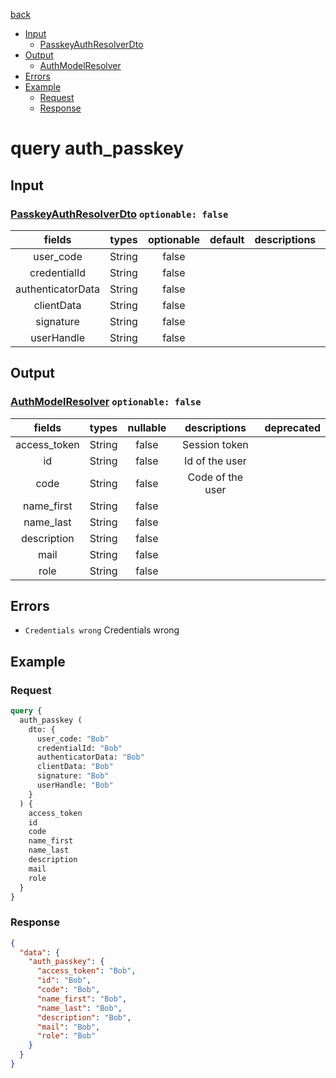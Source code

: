 [back](../tableOfContent.md)
* [Input](#input)
  * [PasskeyAuthResolverDto](#passkeyauthresolverdto-optionable-false)
* [Output](#output)
  * [AuthModelResolver](#authmodelresolver-optionable-false)
* [Errors](#errors)
* [Example](#example)
  * [Request](#request)
  * [Response](#response)

# query auth_passkey
 
## Input
### [PasskeyAuthResolverDto](../assets/inputs/passkeyauthresolverdto.md) `optionable: false`
| fields |types |optionable |default |descriptions |deprecated |
| :----:  |:---:  |:--------:  |:-----:  |:----------:  |:--------:  |
| user_code |String |false | | | |
| credentialId |String |false | | | |
| authenticatorData |String |false | | | |
| clientData |String |false | | | |
| signature |String |false | | | |
| userHandle |String |false | | | 

## Output
### [AuthModelResolver](../assets/types/authmodelresolver.md) `optionable: false`
| fields |types |nullable |descriptions |deprecated |
| :----:  |:---:  |:--------:  |:----------:  |:--------:  |
| access_token |String |false |Session token | |
| id |String |false |Id of the user | |
| code |String |false |Code of the user | |
| name_first |String |false | | |
| name_last |String |false | | |
| description |String |false | | |
| mail |String |false | | |
| role |String |false | | 

## Errors
* `Credentials wrong` Credentials wrong
## Example
### Request
```graphql
query {
  auth_passkey (
    dto: {
      user_code: "Bob"
      credentialId: "Bob"
      authenticatorData: "Bob"
      clientData: "Bob"
      signature: "Bob"
      userHandle: "Bob"
    }
  ) {
    access_token
    id
    code
    name_first
    name_last
    description
    mail
    role
  }
}
```
### Response
```json
{
  "data": {
    "auth_passkey": {
      "access_token": "Bob",
      "id": "Bob",
      "code": "Bob",
      "name_first": "Bob",
      "name_last": "Bob",
      "description": "Bob",
      "mail": "Bob",
      "role": "Bob"
    }
  }
}
```